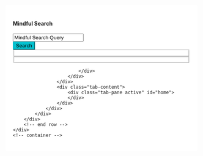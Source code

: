 ---
---

<head>
<script src="https://ajax.googleapis.com/ajax/libs/jquery/3.6.0/jquery.min.js"></script>
<script src="https://cdn.jsdelivr.net/npm/popper.js@1.12.9/dist/umd/popper.min.js" integrity="sha384-ApNbgh9B+Y1QKtv3Rn7W3mgPxhU9K/ScQsAP7hUibX39j7fakFPskvXusvfa0b4Q" crossorigin="anonymous"></script>
<link rel="stylesheet" href="https://cdn.jsdelivr.net/npm/bootstrap@4.0.0/dist/css/bootstrap.min.css" integrity="sha384-Gn5384xqQ1aoWXA+058RXPxPg6fy4IWvTNh0E263XmFcJlSAwiGgFAW/dAiS6JXm" crossorigin="anonymous">
<script src="https://cdn.jsdelivr.net/npm/bootstrap@4.0.0/dist/js/bootstrap.min.js" integrity="sha384-JZR6Spejh4U02d8jOt6vLEHfe/JQGiRRSQQxSfFWpi1MquVdAyjUar5+76PVCmYl" crossorigin="anonymous"></script>
<style>

body{
    margin-top:20px;
}
.card-box {
    padding: 20px;
    border-radius: 3px;
    margin-bottom: 30px;
    background-color: #fff;
}
.search-result-box .tab-content {
    padding: 30px 30px 10px 30px;
    -webkit-box-shadow: none;
    box-shadow: none;
    -moz-box-shadow: none
}

.search-result-box .search-item {
    padding-bottom: 20px;
    border-bottom: 1px solid #e3eaef;
    margin-bottom: 20px
}
.text-success {
    color: #0acf97!important;
}
a {
    color: #007bff;
    text-decoration: none;
    background-color: transparent;
}
.btn-custom {
    background-color: #02c0ce;
    border-color: #02c0ce;
}

.btn-custom, .btn-danger, .btn-info, .btn-inverse, .btn-pink, .btn-primary, .btn-purple, .btn-success, .btn-warning {
    color: #fff!important;
}

.siteselector {
  display: flex;
}

.column {
  flex: 50%;
}
</style>

</head>

<script type="text/javascript">
    function buildSearchUrl(site, pattern) {
        var url = "";
        switch(site) {
            case "wikipedia":
                var base_url = "https://en.wikipedia.org/w/api.php";
                var request_url = "?action=query&format=json&generator=prefixsearch&prop=pageprops|description|info&inprop=url&gpslimit=10&gpssearch=";
                url = base_url + request_url + pattern;
                break;
            case "github":
                url = null;
                break;
            case "youtube":
                url = null;
                break;
            case "hackernews":
                url = null;
                break;
            case "reddit":
                var base_url = "https://www.reddit.com/search.json";
                var request_url = "sort=hot&limit=10&q=";
                url = base_url + request_url + pattern;
                break;
            case "duckduckgoose":
                url = null;
                break;
        }
        return url;
    }
    
    // populates rows of url, title and description for each site
    function transformSearchResults(site, data) {
        var result = [];
        console.log(data);
        switch(site) {
            case "wikipedia":
                var pages = Object.values(data.query.pages);
                for (const page in pages) {
                    var row = {};
                    row['url'] = pages[page].canonicalurl;
                    row['tite'] = pages[page].title;
                    row['description'] = pages[page].description;
                    row['site'] = site;
                    result.push(row);
                }
                break;
            case "github":
                result = null;
                break;
            case "youtube":
                result = null;
                break;
            case "hackernews":
                result = null;
                break;
            case "reddit":
                console.log(data);
                var pages = Object.values(data.children)
                break;
            case "duckduckgoose":
                result = null;
                break;
        }
        return result;
    }

    function setSearchResults(site, rows) {
    //    $("#home").html("");
       for (const row in rows) {
            var rowHTML = `
                                <div class="row">
                                    <div class="col-md-12">
                                        <div class="search-item">
                                            <h4 class="mb-1"><a href="${rows[row].url}">${site} - ${rows[row].title}</a></h4>
                                            <div class="font-13 text-success mb-3">${rows[row].url}</div>
                                            <p class="mb-0 text-muted">${rows[row].description}</p>
                                        </div>
                                        <div class="clearfix"></div>
                                    </div>
                                </div>
           `;
           $("#home").append(rowHTML);
       }
   }

   function enterSearch(e) {
        $("#home").html("");
        e.preventDefault();
        // console.log("Submit button clicked");
        var query = $("#query").val();
        
        var sites = [];
        $('.siteselector input:checked').each(function() {
            sites.push($(this).attr('name'));
        });
        console.log(sites);
        for (site in sites) {
            console.log(sites[site]);
            var url = buildSearchUrl(sites[site], query);
            $.ajax( {
                type: "GET",
                url: url,
                dataType: 'jsonp',
                success: function(data) {
                    setSearchResults(sites[site], transformSearchResults(sites[site], data));
                },
                error: function(errorMessage) {
                    console.log("damnn");
                }
            });
        }
    }

    $(document).ready(function() {
        var queryDefaultText = "Mindful Search Query";
        $("#query").click(function(e) {
            e.preventDefault();
            if($("#query").val() == queryDefaultText) {
                $("#query").val("");
            }
        });
        $("#query").focusout(function(e) {
            e.preventDefault();
            if($("#query").val() == "") {
                $("#query").val(queryDefaultText);
            }
        });
        const leftsites = ["wikipedia", "youtube", "hackernews"];
        for (const site of leftsites) {
            $("#leftsites").append(
                `
                <input type="checkbox" id="${site}" name="${site}"/>
                <label for="${site}">${site}</label> <br/>
                `
            );
        }
        const rightsites = ["github", "reddit", "duckduckgoose"];
        for (const site of rightsites) {
            $("#rightsites").append(
                `
                <input type="checkbox" id="${site}" name="${site}"/>
                <label for="${site}">${site}</label> <br/>
                `
            );
        }
        $(".btn").click(enterSearch);
    })

</script>
<div class="content">
    <div class="container">
        <div class="row">
            <div class="col-lg-12">
                <div class="search-result-box card-box">
                    <div class="row">
                        <div class="col-md-8 offset-md-2">
                            <div class="pt-3 pb-4">
                                <div id = "search_header" class="mt-4 text-center">
                                    <h4>Mindful Search</h4>
                                </div>
                                <div class="input-group">
                                    <input type="text" id="query" name="" class="form-control" value="Mindful Search Query">
                                    <div class="input-group-append">
                                        <button type="button" class="btn waves-effect waves-light btn-custom"><i class="fa fa-search mr-1"></i> Search</button>
                                    </div>
                                </div>
                                <div class="siteselector">
                                    <div class="column">
                                        <fieldset id="rightsites"/> 
                                    </div>
                                    <div class="column">
                                        <fieldset id="leftsites"/> 
                                    </div>
                                </div>
                                
                            </div>
                        </div>
                    </div>
                    <div class="tab-content">
                        <div class="tab-pane active" id="home">
                        </div>
                    </div>
                </div>
            </div>
        </div>
        <!-- end row -->
    </div>
    <!-- container -->
</div>
